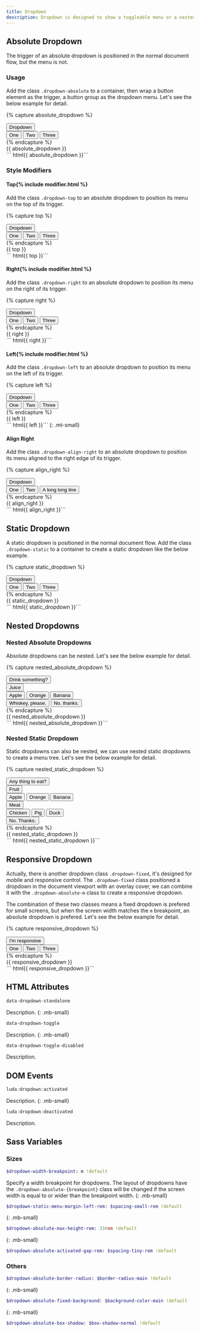 ```yaml
---
title: Dropdown
description: Dropdown is designed to show a toggleable menu or a nested tree. Pointer events and keyboard events are both well supported for control.
---
```



## Absolute Dropdown
The trigger of an absolute dropdown is positioned in the normal document flow, but the menu is not. 

### Usage
Add the class `.dropdown-absolute` to a container, then wrap a button element as the trigger, a button group as the dropdown menu. Let's see the below example for detail.

{% capture absolute_dropdown %}
<div class="dropdown-absolute">
  <button class="btn btn-primary btn-ico-right">
    Dropdown <i class="ico ico-down"></i>
  </button>
  <div class="dropdown-menu">
    <div class="dropdown-items">
      <div class="btns-y">
        <button class="btn btn-primary">One</button>
        <button class="btn btn-primary">Two</button>
        <button class="btn btn-primary">Three</button>        
      </div>
    </div>
  </div>
</div>
{% endcapture %}
<div class="example">
  {{ absolute_dropdown }}
</div>
``` html{{ absolute_dropdown }}```


### Style Modifiers

#### Top{% include modifier.html %}
Add the class `.dropdown-top` to an absolute dropdown to position its menu on the top of its trigger.

{% capture top %}
<div class="dropdown-absolute dropdown-top">
  <button class="btn btn-primary btn-ico-right">
    Dropdown <i class="ico ico-up"></i>
  </button>
  <div class="dropdown-menu">
    <div class="dropdown-items">
      <div class="btns-y">
        <button class="btn btn-primary">One</button>
        <button class="btn btn-primary">Two</button>
        <button class="btn btn-primary">Three</button>        
      </div>
    </div>
  </div>
</div>
{% endcapture %}
<div class="example">
  {{ top }}
</div>
``` html{{ top }}```


#### Right{% include modifier.html %}
Add the class `.dropdown-right` to an absolute dropdown to position its menu on the right of its trigger.

{% capture right %}
<div class="dropdown-absolute dropdown-right">
  <button class="btn btn-primary btn-ico-right">
    Dropdown <i class="ico ico-right"></i>
  </button>
  <div class="dropdown-menu">
    <div class="dropdown-items">
      <div class="btns-y">
        <button class="btn btn-primary">One</button>
        <button class="btn btn-primary">Two</button>
        <button class="btn btn-primary">Three</button>        
      </div>
    </div>
  </div>
</div>
{% endcapture %}
<div class="example">
  {{ right }}
</div>
``` html{{ right }}```


#### Left{% include modifier.html %}
Add the class `.dropdown-left` to an absolute dropdown to position its menu on the left of its trigger.

{% capture left %}
<div class="dropdown-absolute dropdown-left">
  <button class="btn btn-primary btn-ico-left">
    Dropdown <i class="ico ico-left"></i>
  </button>
  <div class="dropdown-menu">
    <div class="dropdown-items">
      <div class="btns-y">
        <button class="btn btn-primary">One</button>
        <button class="btn btn-primary">Two</button>
        <button class="btn btn-primary">Three</button>        
      </div>
    </div>
  </div>
</div>
{% endcapture %}
<div class="example d-flex jc-end">
  {{ left }}
</div>
``` html{{ left }}```
{: .mt-small}


#### Align Right
Add the class `.dropdown-align-right` to an absolute dropdown to position its menu aligned to the right edge of its trigger.

{% capture align_right %}
<div class="dropdown-absolute dropdown-align-right">
  <button class="btn btn-primary btn-ico-right">
    Dropdown <i class="ico ico-down"></i>
  </button>
  <div class="dropdown-menu">
    <div class="dropdown-items">
      <div class="btns-y">
        <button class="btn btn-primary">One</button>
        <button class="btn btn-primary">Two</button>
        <button class="btn btn-primary">A long long line</button>        
      </div>
    </div>
  </div>
</div>
{% endcapture %}
<div class="example">
  {{ align_right }}
</div>
``` html{{ align_right }}```




## Static Dropdown
A static dropdown is positioned in the normal document flow. Add the class `.dropdown-static` to a container to create a static dropdown like the below example.

{% capture static_dropdown %}
<div class="dropdown-static">
  <button class="btn btn-text-dark btn-ico-right">
    Dropdown <i class="ico ico-down"></i>
  </button>
  <div class="dropdown-menu">
    <div class="dropdown-items">
      <div class="btns-y">
        <button class="btn btn-text-dark">One</button>
        <button class="btn btn-text-dark">Two</button>
        <button class="btn btn-text-dark">Three</button>        
      </div>
    </div>
  </div>
</div>
{% endcapture %}
<div class="example">
  {{ static_dropdown }}
</div>
``` html{{ static_dropdown }}```



## Nested Dropdowns


### Nested Absolute Dropdowns
Absolute dropdowns can be nested. Let's see the below example for detail.

{% capture nested_absolute_dropdown %}
<div class="dropdown-absolute">
  <button class="btn btn-primary">Drink something?</button>
  <div class="dropdown-menu">
    <!-- The of-visible utility prevents scrolling in the root dropdown. -->
    <div class="dropdown-items of-visible">
      <div class="dropdown-absolute dropdown-right">
        <!-- The bd-b-none utility removes the bottom border and the sharp-b utility removes the bottom border radius.  -->
        <button class="btn btn-primary btn-ico-right bd-b-none sharp-b">Juice <i class="ico ico-right"></i></button>
        <div class="dropdown-menu">
          <div class="dropdown-items">
            <div class="btns-y">
              <button class="btn btn-dark">Apple</button>
              <button class="btn btn-dark">Orange</button>
              <button class="btn btn-dark">Banana</button>
            </div>
          </div>
        </div>
      </div>
      <button class="btn btn-primary bd-t-none bd-b-none sharp">Whiskey, please.</button>
      <button class="btn btn-primary bd-t-none sharp-t">No, thanks.</button>
    </div>
  </div>
</div>
{% endcapture %}
<div class="example">
  {{ nested_absolute_dropdown }}
</div>
``` html{{ nested_absolute_dropdown }}```


### Nested Static Dropdown
Static dropdowns can also be nested, we can use nested static dropdowns to create a menu tree. Let's see the below example for detail.

{% capture nested_static_dropdown %}
<div class="dropdown-static">
  <button class="btn btn-text-dark">Any thing to eat?</button>
  <div class="dropdown-menu">
    <div class="dropdown-items">
      <div class="dropdown-static">
        <button class="btn btn-text-dark btn-ico-right">Fruit <i class="ico ico-down"></i></button>
        <div class="dropdown-menu">
          <div class="dropdown-items">
            <div class="btns-y">
              <button class="btn btn-text-dark">Apple</button>
              <button class="btn btn-text-dark">Orange</button>
              <button class="btn btn-text-dark">Banana</button>
            </div>
          </div>
        </div>
      </div>
      <div class="dropdown-static">
        <button class="btn btn-text-dark btn-ico-right">Meat <i class="ico ico-down"></i></button>
        <div class="dropdown-menu">
          <div class="dropdown-items">
            <div class="btns-y">
              <button class="btn btn-text-dark">Chicken</button>
              <button class="btn btn-text-dark">Pig</button>
              <button class="btn btn-text-dark">Duck</button>
            </div>
          </div>
        </div>
      </div>
      <button class="btn btn-text-dark">No, Thanks.</button>
    </div>
  </div>
</div>
{% endcapture %}
<div class="example">
  {{ nested_static_dropdown }}
</div>
``` html{{ nested_static_dropdown }}```



## Responsive Dropdown
Actually, there is another dropdown class `.dropdown-fixed`, it's designed for mobile and responsive control. The `.dropdown-fixed` class positioned a dropdown in the document viewport with an overlay cover, we can combine it with the `.dropdown-absolute-m` class to create a responsive dropdown.

The combination of these two classes means a fixed dropdown is prefered for small screens, but when the screen width matches the `m` breakpoint, an absolute dropdown is prefered. Let's see the below example for detail.

{% capture responsive_dropdown %}
<div class="dropdown-fixed dropdown-absolute-m">
  <button class="btn btn-primary btn-ico-right">
    I'm responsive <i class="ico ico-down"></i>
  </button>
  <div class="dropdown-menu">
    <div class="dropdown-items">
      <div class="btns-y">
        <button class="btn btn-primary">One</button>
        <button class="btn btn-primary">Two</button>
        <button class="btn btn-primary">Three</button>
      </div>
    </div>
  </div>
</div>
{% endcapture %}
<div class="example">
  {{ responsive_dropdown }}
</div>
``` html{{ responsive_dropdown }}```




## HTML Attributes

``` html
data-dropdown-standalone
```
Description.
{: .mb-small}

``` html
data-dropdown-toggle
```
Description.
{: .mb-small}

``` html
data-dropdown-toggle-disabled
```
Description.



## DOM Events

``` javascript
luda:dropdown:activated
```
Description.
{: .mb-small}

``` javascript
luda:dropdown:deactivated
```
Description.



## Sass Variables

### Sizes
``` sass
$dropdown-width-breakpoint: m !default
```
Specify a width breakpoint for dropdowns. The layout of dropdowns have the `.dropdown-absolute-{breakpoint}` class will be changed if the screen width is equal to or wider than the breakpoint width.
{: .mb-small}

``` sass
$dropdown-static-menu-margin-left-rem: $spacing-small-rem !default
```
{: .mb-small}

``` sass
$dropdown-absolute-max-height-rem: 33rem !default
```
{: .mb-small}

``` sass
$dropdown-absolute-activated-gap-rem: $spacing-tiny-rem !default
```


### Others
``` sass
$dropdown-absolute-border-radius: $border-radius-main !default
```
{: .mb-small}

``` sass
$dropdown-absolute-fixed-background: $background-color-main !default
```
{: .mb-small}

``` sass
$dropdown-absolute-box-shadow: $box-shadow-normal !default
```